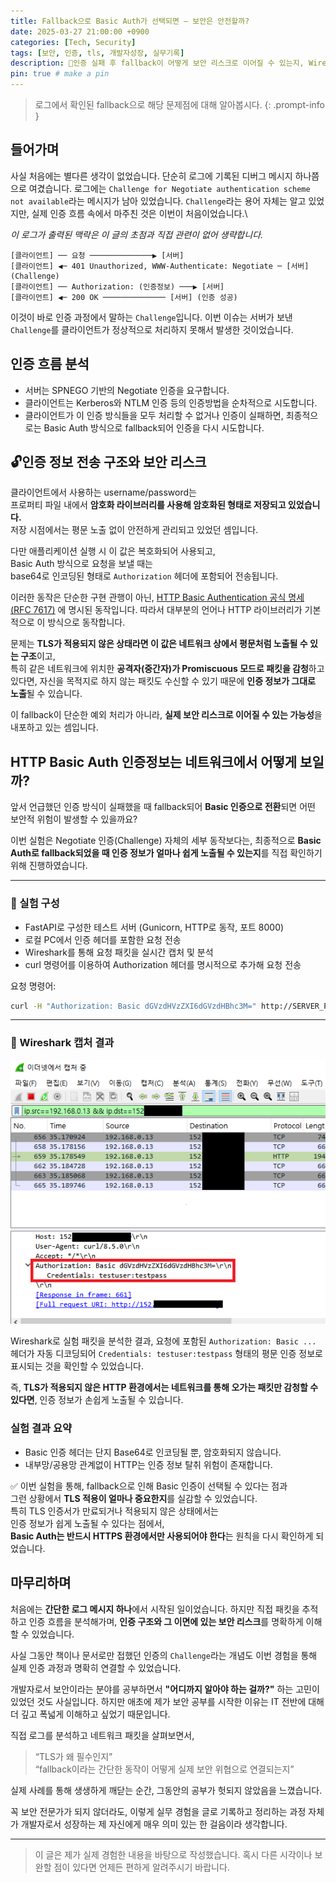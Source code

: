 ```yaml
---
title: Fallback으로 Basic Auth가 선택되면 – 보안은 안전할까?
date: 2025-03-27 21:00:00 +0900
categories: [Tech, Security]
tags: [보안, 인증, tls, 개발자성장, 실무기록]
description: 🔐인증 실패 후 fallback이 어떻게 보안 리스크로 이어질 수 있는지, Wireshark 실험을 통해 확인해봅니다.
pin: true # make a pin
---
```

> 로그에서 확인된 fallback으로 해당 문제점에 대해 알아봅시다.
{: .prompt-info }

## 들어가며

사실 처음에는 별다른 생각이 없었습니다. 단순히 로그에 기록된 디버그 메시지 하나쯤으로 여겼습니다.
로그에는 `Challenge for Negotiate authentication scheme not available`라는 메시지가 남아 있었습니다.
`Challenge`라는 용어 자체는 알고 있었지만, 실제 인증 흐름 속에서 마주친 것은 이번이 처음이었습니다.\

*이 로그가 출력된 맥락은 이 글의 초점과 직접 관련이 없어 생략합니다.*

```
[클라이언트] ── 요청 ──────────────▶ [서버]
[클라이언트] ◀─ 401 Unauthorized, WWW-Authenticate: Negotiate ─ [서버] (Challenge)
[클라이언트] ── Authorization: (인증정보) ───▶ [서버]
[클라이언트] ◀─ 200 OK ────────────── [서버] (인증 성공)
```
이것이 바로 인증 과정에서 말하는 `Challenge`입니다.
이번 이슈는 서버가 보낸 `Challenge`를 클라이언트가 정상적으로 처리하지 못해서 발생한 것이었습니다.

## 인증 흐름 분석

- 서버는 SPNEGO 기반의 Negotiate 인증을 요구합니다.
- 클라이언트는 Kerberos와 NTLM 인증 등의 인증방법을 순차적으로 시도합니다.
- 클라이언트가 이 인증 방식들을 모두 처리할 수 없거나 인증이 실패하면, 최종적으로는 Basic Auth 방식으로 fallback되어 인증을 다시 시도합니다.

## 🔓인증 정보 전송 구조와 보안 리스크

클라이언트에서 사용하는 username/password는  
프로퍼티 파일 내에서 **암호화 라이브러리를 사용해 암호화된 형태로 저장되고 있었습니다.**  
저장 시점에서는 평문 노출 없이 안전하게 관리되고 있었던 셈입니다.

다만 애플리케이션 실행 시 이 값은 복호화되어 사용되고,  
Basic Auth 방식으로 요청을 보낼 때는  
base64로 인코딩된 형태로 `Authorization` 헤더에 포함되어 전송됩니다.

이러한 동작은 단순한 구현 관행이 아닌, 
[HTTP Basic Authentication 공식 명세 (RFC 7617)](https://developer.mozilla.org/en-US/docs/Web/HTTP/Guides/Authentication) 에 명시된 동작입니다. 
따라서 대부분의 언어나 HTTP 라이브러리가 기본적으로 이 방식으로 동작합니다.

문제는 **TLS가 적용되지 않은 상태라면 이 값은 네트워크 상에서 평문처럼 노출될 수 있는 구조**이고,  
특히 같은 네트워크에 위치한 **공격자(중간자)가 Promiscuous 모드로 패킷을 감청**하고 있다면,
자신을 목적지로 하지 않는 패킷도 수신할 수 있기 때문에 **인증 정보가 그대로 노출**될 수 있습니다.

이 fallback이 단순한 예외 처리가 아니라, **실제 보안 리스크로 이어질 수 있는 가능성**을 내포하고 있는 셈입니다.

## HTTP Basic Auth 인증정보는 네트워크에서 어떻게 보일까?
앞서 언급했던 인증 방식이 실패했을 때 fallback되어 **Basic 인증으로 전환**되면 어떤 보안적 위험이 발생할 수 있을까요?

이번 실험은 Negotiate 인증(Challenge) 자체의 세부 동작보다는,
최종적으로 **Basic Auth로 fallback되었을 때 인증 정보가 얼마나 쉽게 노출될 수 있는지**를 직접 확인하기 위해 진행하였습니다.

---

### 🔧 실험 구성

- FastAPI로 구성한 테스트 서버 (Gunicorn, HTTP로 동작, 포트 8000)
- 로컬 PC에서 인증 헤더를 포함한 요청 전송
- Wireshark를 통해 요청 패킷을 실시간 캡처 및 분석
- curl 명령어를 이용하여 Authorization 헤더를 명시적으로 추가해 요청 전송

요청 명령어:

```bash
curl -H "Authorization: Basic dGVzdHVzZXI6dGVzdHBhc3M=" http://SERVER_PUBLIC_IP:8000
```

---

### 🔎 Wireshark 캡처 결과
![wireshark-result](/assets/img/posts/250327.wireShark.png)

Wireshark로 실험 패킷을 분석한 결과, 요청에 포함된 `Authorization: Basic ...` 헤더가 자동 디코딩되어 `Credentials: testuser:testpass` 형태의 평문 인증 정보로 표시되는 것을 확인할 수 있었습니다.

즉, **TLS가 적용되지 않은 HTTP 환경에서는 네트워크를 통해 오가는 패킷만 감청할 수 있다면**, 인증 정보가 손쉽게 노출될 수 있습니다.

### 실험 결과 요약
- Basic 인증 헤더는 단지 Base64로 인코딩될 뿐, 암호화되지 않습니다.
- 내부망/공용망 관계없이 HTTP는 인증 정보 탈취 위험이 존재합니다.

✅ 이번 실험을 통해, fallback으로 인해 Basic 인증이 선택될 수 있다는 점과  
그런 상황에서 **TLS 적용이 얼마나 중요한지**를 실감할 수 있었습니다.  
특히 TLS 인증서가 만료되거나 적용되지 않은 상태에서는  
인증 정보가 쉽게 노출될 수 있다는 점에서,  
**Basic Auth는 반드시 HTTPS 환경에서만 사용되어야 한다**는 원칙을 다시 확인하게 되었습니다.

## 마무리하며

처음에는 **간단한 로그 메시지 하나**에서 시작된 일이었습니다. 하지만 직접 패킷을 추적하고 인증 흐름을 분석해가며, **인증 구조와 그 이면에 있는 보안 리스크**를 명확하게 이해할 수 있었습니다.

사실 그동안 책이나 문서로만 접했던 인증의 `Challenge`라는 개념도 이번 경험을 통해 실제 인증 과정과 명확히 연결할 수 있었습니다.

개발자로서 보안이라는 분야를 공부하면서 **"어디까지 알아야 하는 걸까?"** 하는 고민이 있었던 것도 사실입니다. 하지만 애초에 제가 보안 공부를 시작한 이유는 IT 전반에 대해 더 깊고 폭넓게 이해하고 싶었기 때문입니다.

직접 로그를 분석하고 네트워크 패킷을 살펴보면서,

> “TLS가 왜 필수인지”\
> “fallback이라는 간단한 동작이 어떻게 실제 보안 위협으로 연결되는지”

실제 사례를 통해 생생하게 깨닫는 순간, 그동안의 공부가 헛되지 않았음을 느꼈습니다.

꼭 보안 전문가가 되지 않더라도,
이렇게 실무 경험을 글로 기록하고 정리하는 과정 자체가
개발자로서 성장하는 제 자신에게 매우 의미 있는 한 걸음이라 생각합니다.

---

> 이 글은 제가 실제 경험한 내용을 바탕으로 작성했습니다.
> 혹시 다른 시각이나 보완할 점이 있다면 언제든 편하게 알려주시기 바랍니다.
